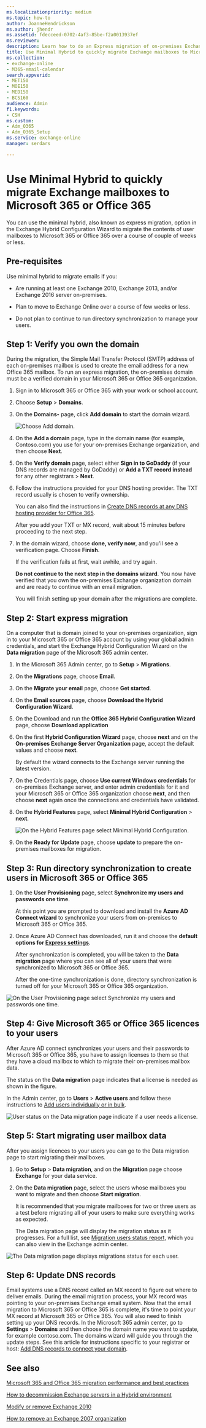 ```yaml
---
ms.localizationpriority: medium
ms.topic: how-to
author: JoanneHendrickson
ms.author: jhendr
ms.assetid: fdecceed-0702-4af3-85be-f2a0013937ef
ms.reviewer: 
description: Learn how to do an Express migration of on-premises Exchange mailboxes to Microsoft 365 or Office 365.
title: Use Minimal Hybrid to quickly migrate Exchange mailboxes to Microsoft 365 or Office 365
ms.collection: 
- exchange-online
- M365-email-calendar
search.appverid:
- MET150
- MOE150
- MED150
- BCS160
audience: Admin
f1.keywords:
- CSH
ms.custom:
- Adm_O365
- Adm_O365_Setup
ms.service: exchange-online
manager: serdars

---
```


# Use Minimal Hybrid to quickly migrate Exchange mailboxes to Microsoft 365 or Office 365

You can use the minimal hybrid, also known as express migration, option in the Exchange Hybrid Configuration Wizard to migrate the contents of user mailboxes to Microsoft 365 or Office 365 over a course of couple of weeks or less.

## Pre-requisites

Use minimal hybrid to migrate emails if you:

- Are running at least one Exchange 2010, Exchange 2013, and/or Exchange 2016 server on-premises.

- Plan to move to Exchange Online over a course of few weeks or less.

- Do not plan to continue to run directory synchronization to manage your users.

## Step 1: Verify you own the domain
<a name="VerifyDomain"> </a>

During the migration, the Simple Mail Transfer Protocol (SMTP) address of each on-premises mailbox is used to create the email address for a new Office 365 mailbox. To run an express migration, the on-premises domain must be a verified domain in your Microsoft 365 or Office 365 organization.

1. Sign in to Microsoft 365 or Office 365 with your work or school account.

2. Choose **Setup** \> **Domains**.

3. On the **Domains-** page, click **Add domain** to start the domain wizard.

    ![Choose Add domain.](media/b0267b62-3f20-4c76-be75-40f9c2274433.png)

4. On the **Add a domain** page, type in the domain name (for example, Contoso.com) you use for your on-premises Exchange organization, and then choose **Next**.

5. On the **Verify domain** page, select either **Sign in to GoDaddy** (if your DNS records are managed by GoDaddy) or **Add a TXT record instead** for any other registrars \> **Next**.

6. Follow the instructions provided for your DNS hosting provider. The TXT record usually is chosen to verify ownership.

    You can also find the instructions in [Create DNS records at any DNS hosting provider for Office 365](/microsoft-365/admin/get-help-with-domains/create-dns-records-at-any-dns-hosting-provider).

    After you add your TXT or MX record, wait about 15 minutes before proceeding to the next step.

7. In the domain wizard, choose **done, verify now**, and you'll see a verification page. Choose **Finish**.

    If the verification fails at first, wait awhile, and try again.

    **Do not continue to the next step in the domains wizard**. You now have verified that you own the on-premises Exchange organization domain and are ready to continue with an email migration.

    You will finish setting up your domain after the migrations are complete.

## Step 2: Start express migration
<a name="Initiate"> </a>

On a computer that is domain joined to your on-premises organization, sign in to your Microsoft 365 or Office 365 account by using your global admin credentials, and start the Exchange Hybrid Configuration Wizard on the **Data migration** page of the Microsoft 365 admin center.

1. In the Microsoft 365 Admin center, go to **Setup** \> **Migrations**.

2. On the **Migrations** page, choose **Email**.

3. On the **Migrate your email** page, choose **Get started**.
 
4. On the **Email sources** page, choose **Download the Hybrid Configuration Wizard**.

5. On the Download and run the **Office 365 Hybrid Configuration Wizard** page, choose **Download application**

6. On the first **Hybrid Configuration Wizard** page, choose **next** and on the **On-premises Exchange Server Organization** page, accept the default values and choose **next**.

    By default the wizard connects to the Exchange server running the latest version.

7. On the Credentials page, choose **Use current Windows credentials** for on-premises Exchange server, and enter admin credentials for it and your Microsoft 365 or Office 365 organization choose **next**, and then choose **next** again once the connections and credentials have validated.

8. On the **Hybrid Features** page, select **Minimal Hybrid Configuration** \> **next**.

    ![On the Hybrid Features page select Minimal Hybrid Configuration.](media/40e3c3b9-5a95-4226-835f-eb99a23f9c18.png)

9. On the **Ready for Update** page, choose **update** to prepare the on-premises mailboxes for migration.

## Step 3: Run directory synchronization to create users in Microsoft 365 or Office 365
<a name="dirsync"> </a>

1. On the **User Provisioning** page, select **Synchronize my users and passwords one time**.

    At this point you are prompted to download and install the **Azure AD Connect wizard** to synchronize your users from on-premises to Microsoft 365 or Office 365.

2. Once Azure AD Connect has downloaded, run it and choose the **default options for [Express settings](/azure/active-directory/hybrid/how-to-connect-install-express)**.

    After synchronization is completed, you will be taken to the **Data migration** page where you can see all of your users that were synchronized to Microsoft 365 or Office 365.

    After the one-time synchronization is done, directory synchronization is turned off for your Microsoft 365 or Office 365 organization.

![On the User Provisioning page select Synchronize my users and passwords one time.](media/8595f8d4-70d1-48f9-8e20-5106936dc148.png)

## Step 4: Give Microsoft 365 or Office 365 licences to your users
<a name="licences"> </a>

After Azure AD connect synchronizes your users and their passwords to Microsoft 365 or Office 365, you have to assign licenses to them so that they have a cloud mailbox to which to migrate their on-premises mailbox data.

The status on the **Data migration** page indicates that a license is needed as shown in the figure.

In the Admin center, go to **Users** \> **Active users** and follow these instructions to [Add users individually or in bulk](/microsoft-365/admin/add-users/add-users).

![User status on the Data migration page indicate if a user needs a license.](media/f0f211f2-be43-493e-bf6b-e9279c76d03e.png)

## Step 5: Start migrating user mailbox data
<a name="migrate"> </a>

After you assign licences to your users you can go to the Data migration page to start migrating their mailboxes.

1. Go to **Setup** \> **Data migration**, and on the **Migration** page choose **Exchange** for your data service.

2. On the **Data migration** page, select the users whose mailboxes you want to migrate and then choose **Start migration**.

    It is recommended that you migrate mailboxes for two or three users as a test before migrating all of your users to make sure everything works as expected.

    The Data migration page will display the migration status as it progresses. For a full list, see [Migration users status report](migration-users-status-report.md), which you can also view in the Exchange admin center.

![The Data migration page displays migrations status for each user.](media/e4433e1f-b071-4868-9b18-1ebca0d7c21e.png)

## Step 6: Update DNS records
<a name="DNS"> </a>

Email systems use a DNS record called an MX record to figure out where to deliver emails. During the email migration process, your MX record was pointing to your on-premises Exchange email system. Now that the email migration to Microsoft 365 or Office 365 is complete, it's time to point your MX record at Microsoft 365 or Office 365. You will also need to finish setting up your DNS records. In the Microsoft 365 admin center, go to **Settings** \> **Domains** and then choose the domain name you want to update, for example contoso.com. The domains wizard will guide you through the update steps. See this article for instructions specific to your registrar or host: [Add DNS records to connect your domain](/microsoft-365/admin/get-help-with-domains/create-dns-records-at-any-dns-hosting-provider#add-an-mx-record-for-email-outlook-exchange-online).

## See also
<a name="DNS"> </a>

[Microsoft 365 and Office 365 migration performance and best practices](office-365-migration-best-practices.md)

[How to decommission Exchange servers in a Hybrid environment](../../ExchangeHybrid/decommission-on-premises-exchange.md)

[Modify or remove Exchange 2010](/previous-versions/office/exchange-server-2010/ee332361(v=exchg.141))

[How to remove an Exchange 2007 organization](/previous-versions/office/exchange-server-2007/aa998313(v=exchg.80))
